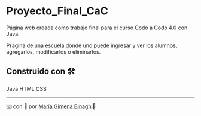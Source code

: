 # Proyecto_Final_CaC
Página web creada como trabajo final para el curso Codo a Codo 4.0 con Java.

P{agina de una escuela donde uno puede ingresar y ver los alumnos, agregarlos, modificarlos o eliminarlos. 


## Construido con 🛠️

Java
HTML
CSS

---
⌨️ con :yellow_heart: por [María Gimena Binaghi](https://github.com/gibinaghi):star2:
